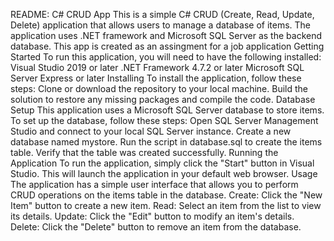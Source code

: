 README: C# CRUD App
This is a simple C# CRUD (Create, Read, Update, Delete) application that allows users to manage a database of items. The application uses .NET framework and Microsoft SQL Server as the backend database. This app is created as an assingment for a job application
Getting Started
To run this application, you will need to have the following installed:
Visual Studio 2019 or later
.NET Framework 4.7.2 or later
Microsoft SQL Server Express or later
Installing
To install the application, follow these steps:
Clone or download the repository to your local machine.
Build the solution to restore any missing packages and compile the code.
Database Setup
This application uses a Microsoft SQL Server database to store items. To set up the database, follow these steps:
Open SQL Server Management Studio and connect to your local SQL Server instance.
Create a new database named mystore.
Run the script in database.sql to create the items table.
Verify that the table was created successfully.
Running the Application
To run the application, simply click the "Start" button in Visual Studio. This will launch the application in your default web browser.
Usage
The application has a simple user interface that allows you to perform CRUD operations on the items table in the database.
Create: Click the "New Item" button to create a new item.
Read: Select an item from the list to view its details.
Update: Click the "Edit" button to modify an item's details.
Delete: Click the "Delete" button to remove an item from the database.
